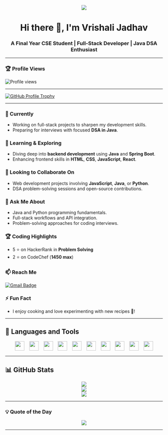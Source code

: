 <p align="center">
  <a href="https://github.com/Vrishali34">
    <img src="https://readme-typing-svg.herokuapp.com/?lines=Full-Stack%20Web%20Developer;DSA%20Enthusiast;Java%20and%20Python%20Lover;Always%20Learning%20New%20Things...&center=true&width=500&height=75">
  </a>
</p>

<h1 align="center">Hi there 👋, I'm Vrishali Jadhav</h1>
<h3 align="center">A Final Year CSE Student | Full-Stack Developer | Java DSA Enthusiast</h3>

---

### 🏆 Profile Views  
![Profile views](https://komarev.com/ghpvc/?username=vrishali-jadhav&color=brightgreen)

---

<p align="left">
  <a href="https://github.com/ryo-ma/github-profile-trophy">
    <img src="https://github-profile-trophy.vercel.app/?username=Vrishali34&theme=flat&row=1&margin-w=10" alt="GitHub Profile Trophy" />
  </a>
</p>

---

### 🔭 Currently
- Working on full-stack projects to sharpen my development skills.
- Preparing for interviews with focused **DSA in Java**.

### 🌱 Learning & Exploring
- Diving deep into **backend development** using **Java** and **Spring Boot**.
- Enhancing frontend skills in **HTML**, **CSS**, **JavaScript**, **React**.

### 👯 Looking to Collaborate On
- Web development projects involving **JavaScript**, **Java**, or **Python**.
- DSA problem-solving sessions and open-source contributions.

### 💬 Ask Me About
- Java and Python programming fundamentals.
- Full-stack workflows and API integration.
- Problem-solving approaches for coding interviews.

### 🏆 Coding Highlights
- 5 ⭐ on HackerRank in **Problem Solving**
- 2 ⭐ on CodeChef (**1450 max**)

### 📫 Reach Me
[![Gmail Badge](https://img.shields.io/badge/-jvrishali1@gmail.com-c14438?style=flat&logo=Gmail&logoColor=white&link=mailto:jvrishali1@gmail.com)](mailto:jvrishali1@gmail.com)

### ⚡ Fun Fact
- I enjoy cooking and love experimenting with new recipes 🍲!

---

## 🚀 Languages and Tools

<p align="center">
  <img src="https://cdn.jsdelivr.net/gh/devicons/devicon/icons/java/java-original.svg" height="30" />
  &nbsp;&nbsp;
  <img src="https://cdn.jsdelivr.net/gh/devicons/devicon/icons/python/python-original.svg" height="30" />
  &nbsp;&nbsp;
  <img src="https://cdn.jsdelivr.net/gh/devicons/devicon/icons/javascript/javascript-original.svg" height="30" />
  &nbsp;&nbsp;
  <img src="https://cdn.jsdelivr.net/gh/devicons/devicon/icons/react/react-original.svg" height="30" />
  &nbsp;&nbsp;
  <img src="https://cdn.jsdelivr.net/gh/devicons/devicon/icons/html5/html5-original.svg" height="30" />
  &nbsp;&nbsp;
  <img src="https://cdn.jsdelivr.net/gh/devicons/devicon/icons/css3/css3-original.svg" height="30" />
  &nbsp;&nbsp;
  <img src="https://cdn.jsdelivr.net/gh/devicons/devicon/icons/nodejs/nodejs-original.svg" height="30" />
  &nbsp;&nbsp;
  <img src="https://cdn.jsdelivr.net/gh/devicons/devicon/icons/mongodb/mongodb-original.svg" height="30" />
  &nbsp;&nbsp;
  <img src="https://cdn.jsdelivr.net/gh/devicons/devicon/icons/git/git-original.svg" height="30" />
  &nbsp;&nbsp;
  <img src="https://cdn.jsdelivr.net/gh/devicons/devicon/icons/github/github-original.svg" height="30" />
</p>

---

## 📊 GitHub Stats

<p align="center">
  <img src="https://github-readme-stats.vercel.app/api?username=Vrishali34&show_icons=true&count_private=true&hide=prs&title_color=0044ff&text_color=333&icon_color=0044ff&bg_color=ffffff&hide_border=true" />
  <br/>
  <img src="https://github-readme-stats.vercel.app/api/top-langs/?username=Vrishali34&layout=compact&title_color=0044ff&text_color=333&bg_color=ffffff&hide_border=true" />
  <br/>
  <a href="https://git.io/streak-stats">
    <img src="https://github-readme-streak-stats.herokuapp.com?user=Vrishali34&theme=default&hide_border=true" />
  </a>
</p>

---

### 💡 Quote of the Day

<p align="center">
  <img src="https://img.shields.io/badge/💬%20Quote-Consistency%20is%20the%20key-blueviolet?style=for-the-badge" />
</p>

---
